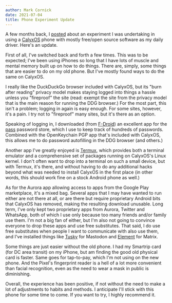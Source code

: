 ```yaml
---
author: Mark Cornick
date: 2021-07-04
title: Phone Experiment Update
---
```

A few months back, I [posted](https://mcornick.com/blog/2021/04/30/a-phone-experiment/) about an experiment I was undertaking in using a [CalyxOS](https://calyxos.org/) phone with mostly free/open source software as my daily driver. Here's an update.

First of all, I've switched back and forth a few times. This was to be expected; I've been using iPhones so long that I have lots of muscle and mental memory built up on how to do things. There are, simply, some things that are easier to do on my old phone. But I've mostly found ways to do the same on CalyxOS.

I really like the DuckDuckGo browser included with CalyxOS, but its "burn after reading" privacy model makes staying logged into things a hassle unless you "fireproof" the site (read: exempt the site from the privacy model that is the main reason for running the DDG browser.) For the most part, this isn't a problem; logging in again is easy enough. For some sites, however, it's a pain. I try not to "fireproof" many sites, but it's there as an option.

Speaking of logging in, I downloaded (from [F-Droid](https://f-droid.org/)) an excellent app for the [pass](https://www.passwordstore.org/) password store, which I use to keep track of hundreds of passwords. Combined with the OpenKeychain PGP app that's included with CalyxOS, this allows me to do password autofilling in the DDG browser (and others.)

Another app I've greatly enjoyed is [Termux](https://termux.com/), which provides both a terminal emulator and a comprehensive set of packages running on CalyxOS's Linux kernel. I don't often want to drop into a terminal on such a small device, but with Termux, it's there, and without having to do any additional hacks beyond what was needed to install CalyxOS in the first place (in other words, this should work fine on a stock Android phone as well.)

As for the Aurora app allowing access to apps from the Google Play marketplace, it's a mixed bag. Several apps that I may have wanted to run either are not there at all, or are there but require proprietary Android bits that CalyxOS has removed, making the resulting download unusable. Long term, I've only kept two proprietary apps from Aurora, Twitter and WhatsApp, both of which I use only because too many friends and/or family use them. I'm not a big fan of either, but I'm also not going to convince everyone to drop these apps and use free substitutes. That said, I do use free substitutes when people I want to communicate with also use them, and I've installed things like [Tusky](https://tusky.app/) for Mastodon and [Element](https://element.io/) for Matrix.

Some things are just easier without the old phone. I had my Smartrip card (for DC area transit) on my iPhone, but am finding the good old physical card is faster. Same goes for tap-to-pay, which I'm not using on the new phone. And the Pixel's fingerprint reader is a hell of a lot more convenient than facial recognition, even as the need to wear a mask in public is diminishing.

Overall, the experience has been positive, if not without the need to make a lot of adjustments to habits and methods. I anticipate I'll stick with this phone for some time to come. If you want to try, I highly recommend it.
